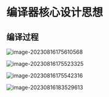 # 编译器核心设计思想

## 编译过程

![image-20230816175610568](/Users/chenlong30/MyCode/TinyVue/doc/asset/image-20230816175610568.png)



![image-20230816175523325](/Users/chenlong30/MyCode/TinyVue/doc/asset/image-20230816175523325.png)

![image-20230816175542316](/Users/chenlong30/MyCode/TinyVue/doc/asset/image-20230816175542316.png)

![image-20230816183529613](/Users/chenlong30/MyCode/TinyVue/doc/asset/image-20230816183529613.png)

